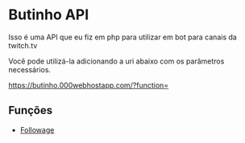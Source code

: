 # Butinho API
Isso é uma API que eu fiz em php para utilizar em bot para canais da twitch.tv

Você pode utilizá-la adicionando a uri abaixo com os parâmetros necessários.

https://butinho.000webhostapp.com/?function=

## Funções
- [Followage]()